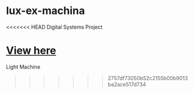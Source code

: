 lux-ex-machina
==============

<<<<<<< HEAD
Digital Systems Project

[View here](http://silo.cs.indiana.edu:42424/)
=======
Light Machine
>>>>>>> 2757df73050b52c2155b00b9013ba2ace517d734
